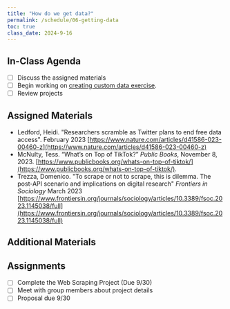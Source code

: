 ```yaml
---
title: "How do we get data?"
permalink: /schedule/06-getting-data
toc: true
class_date: 2024-9-16
---
```


## In-Class Agenda

- [ ] Discuss the assigned materials
- [ ] Begin working on [creating custom data exercise]({{site.baseurl}}/dataset-creation).
- [ ] Review projects

## Assigned Materials
- Ledford, Heidi. "Researchers scramble as Twitter plans to end free data access". February 2023 [https://www.nature.com/articles/d41586-023-00460-z](https://www.nature.com/articles/d41586-023-00460-z)
- McNulty, Tess. “What’s on Top of TikTok?” *Public Books*, November 8, 2023. [https://www.publicbooks.org/whats-on-top-of-tiktok/](https://www.publicbooks.org/whats-on-top-of-tiktok/).
- Trezza, Domenico. "To scrape or not to scrape, this is dilemma. The post-API scenario and implications on digital research" *Frontiers in Sociology* March 2023 [https://www.frontiersin.org/journals/sociology/articles/10.3389/fsoc.2023.1145038/full](https://www.frontiersin.org/journals/sociology/articles/10.3389/fsoc.2023.1145038/full)
## Additional Materials

## Assignments

- [ ] Complete the Web Scraping Project (Due 9/30)
- [ ] Meet with group members about project details
- [ ] Proposal due 9/30

